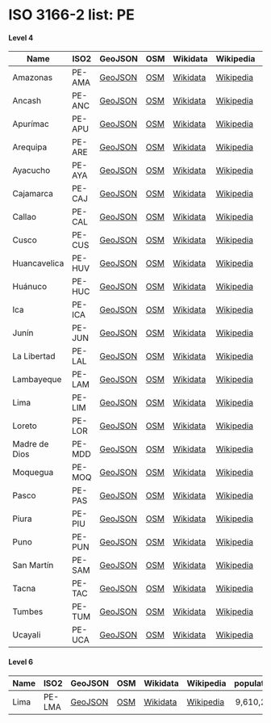 # ISO 3166-2 list: PE


#### Level 4
Name | ISO2 | GeoJSON | OSM | Wikidata | Wikipedia | population 
--- | --- | --- | --- | --- | --- | --: 
Amazonas | PE-AMA | [GeoJSON](../../geojson/high/iso2/PE/PE-AMA.geojson) | [OSM](https://www.openstreetmap.org/relation/1973462) | [Wikidata](https://www.wikidata.org/wiki/Q201162) | [Wikipedia](http://en.wikipedia.org/wiki/es%3ADepartamento%20de%20Amazonas%20%28Per%C3%BA%29) | 379,384
Ancash | PE-ANC | [GeoJSON](../../geojson/high/iso2/PE/PE-ANC.geojson) | [OSM](https://www.openstreetmap.org/relation/1953170) | [Wikidata](https://www.wikidata.org/wiki/Q205089) | [Wikipedia](http://en.wikipedia.org/wiki/es%3ADepartamento%20de%20%C3%81ncash) | 1,083,519
Apurímac | PE-APU | [GeoJSON](../../geojson/high/iso2/PE/PE-APU.geojson) | [OSM](https://www.openstreetmap.org/relation/1929522) | [Wikidata](https://www.wikidata.org/wiki/Q208185) | [Wikipedia](http://en.wikipedia.org/wiki/es%3ADepartamento%20de%20Apur%C3%ADmac) | 405,759
Arequipa | PE-ARE | [GeoJSON](../../geojson/high/iso2/PE/PE-ARE.geojson) | [OSM](https://www.openstreetmap.org/relation/1879287) | [Wikidata](https://www.wikidata.org/wiki/Q205068) | [Wikipedia](http://en.wikipedia.org/wiki/es%3ADepartamento%20de%20Arequipa) | 1,382,730
Ayacucho | PE-AYA | [GeoJSON](../../geojson/high/iso2/PE/PE-AYA.geojson) | [OSM](https://www.openstreetmap.org/relation/1930901) | [Wikidata](https://www.wikidata.org/wiki/Q205112) | [Wikipedia](http://en.wikipedia.org/wiki/es%3ADepartamento%20de%20Ayacucho) | 616,176
Cajamarca | PE-CAJ | [GeoJSON](../../geojson/high/iso2/PE/PE-CAJ.geojson) | [OSM](https://www.openstreetmap.org/relation/1896111) | [Wikidata](https://www.wikidata.org/wiki/Q205078) | [Wikipedia](http://en.wikipedia.org/wiki/es%3ADepartamento%20de%20Cajamarca) | 1,341,012
Callao | PE-CAL | [GeoJSON](../../geojson/high/iso2/PE/PE-CAL.geojson) | [OSM](https://www.openstreetmap.org/relation/1944657) | [Wikidata](https://www.wikidata.org/wiki/Q2634400) | [Wikipedia](http://en.wikipedia.org/wiki/es%3ACallao) | 994,494
Cusco | PE-CUS | [GeoJSON](../../geojson/high/iso2/PE/PE-CUS.geojson) | [OSM](https://www.openstreetmap.org/relation/1923695) | [Wikidata](https://www.wikidata.org/wiki/Q205057) | [Wikipedia](http://en.wikipedia.org/wiki/es%3ADepartamento%20del%20Cuzco) | 1,205,527
Huancavelica | PE-HUV | [GeoJSON](../../geojson/high/iso2/PE/PE-HUV.geojson) | [OSM](https://www.openstreetmap.org/relation/1933551) | [Wikidata](https://www.wikidata.org/wiki/Q505220) | [Wikipedia](http://en.wikipedia.org/wiki/es%3ADepartamento%20de%20Huancavelica) | 347,639
Huánuco | PE-HUC | [GeoJSON](../../geojson/high/iso2/PE/PE-HUC.geojson) | [OSM](https://www.openstreetmap.org/relation/1954493) | [Wikidata](https://www.wikidata.org/wiki/Q215221) | [Wikipedia](http://en.wikipedia.org/wiki/es%3ADepartamento%20de%20Hu%C3%A1nuco) | 721,047
Ica | PE-ICA | [GeoJSON](../../geojson/high/iso2/PE/PE-ICA.geojson) | [OSM](https://www.openstreetmap.org/relation/1899013) | [Wikidata](https://www.wikidata.org/wiki/Q208186) | [Wikipedia](http://en.wikipedia.org/wiki/es%3ADepartamento%20de%20Ica) | 850,765
Junín | PE-JUN | [GeoJSON](../../geojson/high/iso2/PE/PE-JUN.geojson) | [OSM](https://www.openstreetmap.org/relation/1948258) | [Wikidata](https://www.wikidata.org/wiki/Q207973) | [Wikipedia](http://en.wikipedia.org/wiki/es%3ADepartamento%20de%20Jun%C3%ADn) | 1,246,038
La Libertad | PE-LAL | [GeoJSON](../../geojson/high/iso2/PE/PE-LAL.geojson) | [OSM](https://www.openstreetmap.org/relation/1967959) | [Wikidata](https://www.wikidata.org/wiki/Q205126) | [Wikipedia](http://en.wikipedia.org/wiki/es%3ADepartamento%20de%20La%20Libertad) | 1,778,080
Lambayeque | PE-LAM | [GeoJSON](../../geojson/high/iso2/PE/PE-LAM.geojson) | [OSM](https://www.openstreetmap.org/relation/1969722) | [Wikidata](https://www.wikidata.org/wiki/Q210061) | [Wikipedia](http://en.wikipedia.org/wiki/es%3ADepartamento%20de%20Lambayeque) | 1,197,260
Lima | PE-LIM | [GeoJSON](../../geojson/high/iso2/PE/PE-LIM.geojson) | [OSM](https://www.openstreetmap.org/relation/1944659) | [Wikidata](https://www.wikidata.org/wiki/Q211795) | [Wikipedia](http://en.wikipedia.org/wiki/es%3ADepartamento%20de%20Lima) | 9,485,405
Loreto | PE-LOR | [GeoJSON](../../geojson/high/iso2/PE/PE-LOR.geojson) | [OSM](https://www.openstreetmap.org/relation/1994077) | [Wikidata](https://www.wikidata.org/wiki/Q200938) | [Wikipedia](http://en.wikipedia.org/wiki/es%3ADepartamento%20de%20Loreto) | 883,510
Madre de Dios | PE-MDD | [GeoJSON](../../geojson/high/iso2/PE/PE-MDD.geojson) | [OSM](https://www.openstreetmap.org/relation/1891287) | [Wikidata](https://www.wikidata.org/wiki/Q210896) | [Wikipedia](http://en.wikipedia.org/wiki/es%3ADepartamento%20de%20Madre%20de%20Dios) | 141,070
Moquegua | PE-MOQ | [GeoJSON](../../geojson/high/iso2/PE/PE-MOQ.geojson) | [OSM](https://www.openstreetmap.org/relation/1875889) | [Wikidata](https://www.wikidata.org/wiki/Q208182) | [Wikipedia](http://en.wikipedia.org/wiki/es%3ADepartamento%20de%20Moquegua) | 174,863
Pasco | PE-PAS | [GeoJSON](../../geojson/high/iso2/PE/PE-PAS.geojson) | [OSM](https://www.openstreetmap.org/relation/1948452) | [Wikidata](https://www.wikidata.org/wiki/Q211208) | [Wikipedia](http://en.wikipedia.org/wiki/es%3ADepartamento%20de%20Pasco) | 254,065
Piura | PE-PIU | [GeoJSON](../../geojson/high/iso2/PE/PE-PIU.geojson) | [OSM](https://www.openstreetmap.org/relation/1986151) | [Wikidata](https://www.wikidata.org/wiki/Q208183) | [Wikipedia](http://en.wikipedia.org/wiki/es%3ADepartamento%20de%20Piura) | 1,856,809
Puno | PE-PUN | [GeoJSON](../../geojson/high/iso2/PE/PE-PUN.geojson) | [OSM](https://www.openstreetmap.org/relation/1907899) | [Wikidata](https://www.wikidata.org/wiki/Q205104) | [Wikipedia](http://en.wikipedia.org/wiki/es%3ADepartamento%20de%20Puno) | 1,172,697
San Martín | PE-SAM | [GeoJSON](../../geojson/high/iso2/PE/PE-SAM.geojson) | [OSM](https://www.openstreetmap.org/relation/1971661) | [Wikidata](https://www.wikidata.org/wiki/Q211793) | [Wikipedia](http://en.wikipedia.org/wiki/es%3ADepartamento%20de%20San%20Mart%C3%ADn) | 813,381
Tacna | PE-TAC | [GeoJSON](../../geojson/high/iso2/PE/PE-TAC.geojson) | [OSM](https://www.openstreetmap.org/relation/1874307) | [Wikidata](https://www.wikidata.org/wiki/Q207413) | [Wikipedia](http://en.wikipedia.org/wiki/es%3ADepartamento%20de%20Tacna) | 329,332
Tumbes | PE-TUM | [GeoJSON](../../geojson/high/iso2/PE/PE-TUM.geojson) | [OSM](https://www.openstreetmap.org/relation/1986974) | [Wikidata](https://www.wikidata.org/wiki/Q209597) | [Wikipedia](http://en.wikipedia.org/wiki/es%3ADepartamento%20de%20Tumbes) | 224,863
Ucayali | PE-UCA | [GeoJSON](../../geojson/high/iso2/PE/PE-UCA.geojson) | [OSM](https://www.openstreetmap.org/relation/1921996) | [Wikidata](https://www.wikidata.org/wiki/Q207424) | [Wikipedia](http://en.wikipedia.org/wiki/es%3ADepartamento%20de%20Ucayali) | 496,459


#### Level 6
Name | ISO2 | GeoJSON | OSM | Wikidata | Wikipedia | population 
--- | --- | --- | --- | --- | --- | --: 
Lima | PE-LMA | [GeoJSON](../../geojson/high/iso2/PE/PE-LMA.geojson) | [OSM](https://www.openstreetmap.org/relation/1944670) | [Wikidata](https://www.wikidata.org/wiki/Q579240) | [Wikipedia](http://en.wikipedia.org/wiki/es%3AProvincia%20de%20Lima) | 9,610,299
